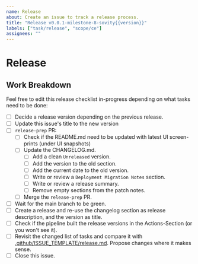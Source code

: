 ```yaml
---
name: Release
about: Create an issue to track a release process.
title: "Release v0.0.1-milestone-8-sovity{{version}}"
labels: ["task/release", "scope/ce"]
assignees: ""
---
```


# Release

## Work Breakdown

Feel free to edit this release checklist in-progress depending on what tasks need to be done:
- [ ] Decide a release version depending on the previous release.
- [ ] Update this issue's title to the new version
- [ ] `release-prep` PR:
  - [ ] Check if the README.md need to be updated with latest UI screen-prints (under UI snapshots)
  - [ ] Update the CHANGELOG.md.
    - [ ] Add a clean `Unreleased` version.
    - [ ] Add the version to the old section.
    - [ ] Add the current date to the old version.
    - [ ] Write or review a `Deployment Migration Notes` section.
    - [ ] Write or review a release summary.
    - [ ] Remove empty sections from the patch notes.
  - [ ] Merge the `release-prep` PR.
- [ ] Wait for the main branch to be green.
- [ ] Create a release and re-use the changelog section as release description, and the version as title.
- [ ] Check if the pipeline built the release versions in the Actions-Section (or you won't see it).
- [ ] Revisit the changed list of tasks and compare it with [.github/ISSUE_TEMPLATE/release.md](https://github.com/sovity/edc-ui/blob/main/.github/ISSUE_TEMPLATE/release.md). Propose changes where it
  makes sense.
- [ ] Close this issue.
